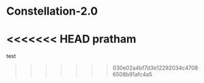 # Constellation-2.0
<<<<<<< HEAD
pratham
=======
test
>>>>>>> 030e02a4bf7d3e12292034c47086508b91afc4a5
